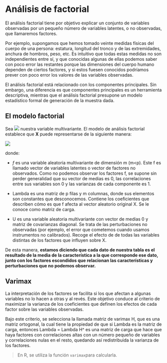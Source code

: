 # Análisis de factorial

El análisis factorial tiene por objetivo explicar un conjunto de variables observadas por un pequeño número de variables latentes, o no observadas, que llamaremos factores.

Por ejemplo, supongamos que hemos tomado veinte medidas físicas del cuerpo de una persona: estatura, longitud del tronco y de las extremidades, anchura de hombros, peso, etc. Es intuitivo que todas estas medidas no son independientes entre sí, y que conocidas algunas de ellas podemos saber con poco error las restantes porque las dimensiones del cuerpo humano dependen de ciertos factores, y si estos fuesen conocidos podríamos prever con poco error los valores de las variables observadas.

El análisis factorial está relacionado con los componentes principales. Sin embargo, una diferencia es que componentes principales es un herramienta descriptiva, mientras que el análisis factorial presupone un modelo estadístico formal de generación de la muestra dada.

## El modelo factorial

Sea ![](https://render.githubusercontent.com/render/math?math=X%3D%28X_1%2CX_2%2C...%2CX_p%29&mode=inline) nuestra variable multivariante. El modelo de análisis factorial establece que **X** puede representarse de la siguiente manera:

![](https://render.githubusercontent.com/render/math?math=X%3D%5Cvec%7B%5Cmu%7D%2B%5CLambda%20f%2BU&mode=display)

donde:
* _f_ es una variable aleatoria multivariante de dimensión m (m<p). Este f es llamado vector de variables latentes o vector de factores no observados. Como no podemos observar los factores f, se supone sin perder generalidad que su vector de medias es 0, las correlaciones entre sus variables son 0 y las varianzas de cada componente es 1.

* Lambda es una matriz de p filas y m columnas, donde sus elementos son constantes que desconocemos. Contiene los coeficientes que describen cómo es que f afecta al vector aleatorio original X. Se le conoce como matriz de carga.

* U es una variable aleatoria multivariante con vector de medias 0 y matriz de covarianzas diagonal. Se trata de las perturbaciones no observadas (por ejemplo, el error que cometemos cuando usamos instrumentos no calibrados). Recoge el efecto de de todas las variables distintas de los factores que influyen sobre X.

De esta manera, **estamos diciendo que cada dato de nuestra tabla es el resultado de la media de la característica a la que corresponde ese dato, junto con los factores escondidos que relacionan las características y perturbaciones que no podemos observar.**

## Varimax

La interpretación de los factores se facilita si los que afectan a algunas variables no lo hacen a otras y al revés. Este objetivo conduce al criterio de maximizar la varianza de los coeficientes que definen los efectos de cada factor sobre las variables observadas.

Bajo este criterio, se selecciona la llamada matriz de varimax H, que es una matriz ortogonal, la cual tiene la propiedad de que si Lambda es la matriz de carga, entonces Lambda = Lambda H^ es una matriz de carga que hace que haya factores con correlaciones altas con un número pequeño de variables y correlaciones nulas en el resto, quedando así redistribuida la varianza de los factores.

> En R, se utiliza la función `varimax`para calcularla.
